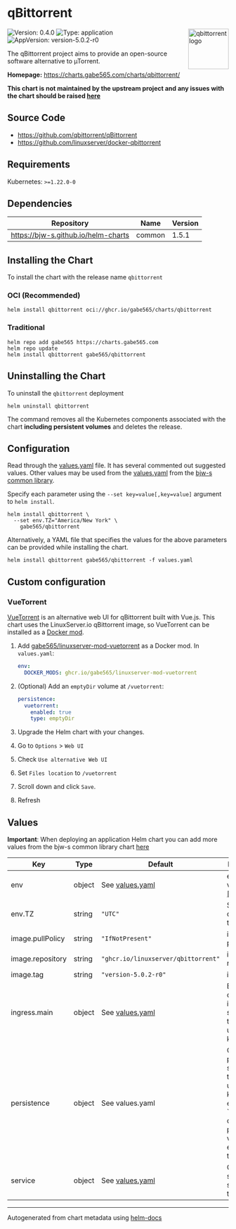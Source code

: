 # qBittorrent

<img src="https://raw.githubusercontent.com/qbittorrent/qBittorrent/master/src/icons/qbittorrent-tray.svg" align="right" width="92" alt="qbittorrent logo">

![Version: 0.4.0](https://img.shields.io/badge/Version-0.4.0-informational?style=flat)
![Type: application](https://img.shields.io/badge/Type-application-informational?style=flat)
![AppVersion: version-5.0.2-r0](https://img.shields.io/badge/AppVersion-version--5.0.2--r0-informational?style=flat)

The qBittorrent project aims to provide an open-source software alternative to µTorrent.

**Homepage:** <https://charts.gabe565.com/charts/qbittorrent/>

**This chart is not maintained by the upstream project and any issues with the chart should be raised
[here](https://github.com/gabe565/charts/issues/new?assignees=gabe565&labels=bug&template=bug_report.yaml&name=qbittorrent&version=0.4.0)**

## Source Code

* <https://github.com/qbittorrent/qBittorrent>
* <https://github.com/linuxserver/docker-qbittorrent>

## Requirements

Kubernetes: `>=1.22.0-0`

## Dependencies

| Repository | Name | Version |
|------------|------|---------|
| <https://bjw-s.github.io/helm-charts> | common | 1.5.1 |

## Installing the Chart

To install the chart with the release name `qbittorrent`

### OCI (Recommended)

```console
helm install qbittorrent oci://ghcr.io/gabe565/charts/qbittorrent
```

### Traditional

```console
helm repo add gabe565 https://charts.gabe565.com
helm repo update
helm install qbittorrent gabe565/qbittorrent
```

## Uninstalling the Chart

To uninstall the `qbittorrent` deployment

```console
helm uninstall qbittorrent
```

The command removes all the Kubernetes components associated with the chart **including persistent volumes** and deletes the release.

## Configuration

Read through the [values.yaml](./values.yaml) file. It has several commented out suggested values.
Other values may be used from the [values.yaml](https://github.com/bjw-s/helm-charts/tree/a081de5/charts/library/common/values.yaml) from the [bjw-s common library](https://github.com/bjw-s/helm-charts/tree/a081de5/charts/library/common).

Specify each parameter using the `--set key=value[,key=value]` argument to `helm install`.

```console
helm install qbittorrent \
  --set env.TZ="America/New York" \
    gabe565/qbittorrent
```

Alternatively, a YAML file that specifies the values for the above parameters can be provided while installing the chart.

```console
helm install qbittorrent gabe565/qbittorrent -f values.yaml
```

## Custom configuration

### VueTorrent

[VueTorrent](https://github.com/WDaan/VueTorrent) is an alternative web UI for qBittorrent built with Vue.js.
This chart uses the LinuxServer.io qBittorrent image, so VueTorrent can be installed as a
[Docker mod](https://github.com/linuxserver/docker-mods).

1. Add [gabe565/linuxserver-mod-vuetorrent](https://github.com/gabe565/linuxserver-mod-vuetorrent) as a
Docker mod. In `values.yaml`:
    ```yaml
    env:
      DOCKER_MODS: ghcr.io/gabe565/linuxserver-mod-vuetorrent
    ```

2. (Optional) Add an `emptyDir` volume at `/vuetorrent`:
    ```yaml
    persistence:
      vuetorrent:
        enabled: true
        type: emptyDir
    ```

3. Upgrade the Helm chart with your changes.
4. Go to `Options` > `Web UI`
5. Check `Use alternative Web UI`
6. Set `Files location` to `/vuetorrent`
7. Scroll down and click `Save`.
8. Refresh

## Values

**Important**: When deploying an application Helm chart you can add more values from the bjw-s common library chart [here](https://github.com/bjw-s/helm-charts/tree/a081de5/charts/library/common)

| Key | Type | Default | Description |
|-----|------|---------|-------------|
| env | object | See [values.yaml](./values.yaml) | environment variables. [[ref]](https://github.com/linuxserver/docker-qbittorrent#parameters) |
| env.TZ | string | `"UTC"` | Set the container timezone |
| image.pullPolicy | string | `"IfNotPresent"` | image pull policy |
| image.repository | string | `"ghcr.io/linuxserver/qbittorrent"` | image repository |
| image.tag | string | `"version-5.0.2-r0"` | image tag |
| ingress.main | object | See [values.yaml](./values.yaml) | Enable and configure ingress settings for the chart under this key. |
| persistence | object | See values.yaml | Configure persistence settings for the chart under this key. Set `enabled` to `true' to create persistant volumes for each of these. |
| service | object | See [values.yaml](./values.yaml) | Configures service settings for the chart. |

---
Autogenerated from chart metadata using [helm-docs](https://github.com/norwoodj/helm-docs)
